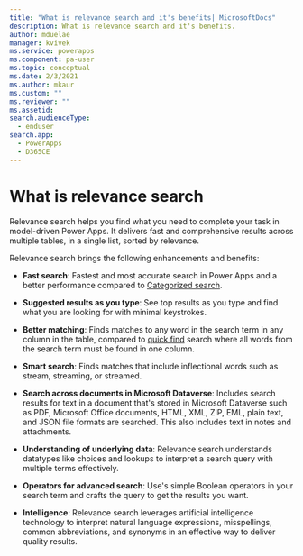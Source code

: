 ```yaml
---
title: "What is relevance search and it's benefits| MicrosoftDocs"
description: What is relevance search and it's benefits.
author: mduelae
manager: kvivek
ms.service: powerapps
ms.component: pa-user
ms.topic: conceptual
ms.date: 2/3/2021
ms.author: mkaur
ms.custom: ""
ms.reviewer: ""
ms.assetid: 
search.audienceType: 
  - enduser
search.app: 
  - PowerApps
  - D365CE
---
```


# What is relevance search 

Relevance search helps you find what you need to complete your task in model-driven Power Apps. It delivers fast and comprehensive results across multiple tables, in a single list, sorted by relevance. 
  
Relevance search brings the following enhancements and benefits:  

- **Fast search**: Fastest and most accurate search in Power Apps and a better performance compared to [Categorized search](https://docs.microsoft.com/powerapps/user/quick-find#multiple-table-quick-find-categorized-search). 

- **Suggested results as you type**: See top results as you type and find what you are looking for with minimal keystrokes. 

- **Better matching**: Finds matches to any word in the search term in any column in the table, compared to [quick find](https://docs.microsoft.com/powerapps/user/quick-find) search where all words from the search term must be found in one column. 

- **Smart search**: Finds matches that include inflectional words such as stream, streaming, or streamed. 

- **Search across documents in Microsoft Dataverse**: Includes search results for text in a document that's stored in Microsoft Dataverse such as PDF, Microsoft Office documents, HTML, XML, ZIP, EML, plain text, and JSON file formats are searched. This also includes text in notes and attachments. 

- **Understanding of underlying data**: Relevance search understands datatypes like choices and lookups to interpret a search query with multiple terms effectively. 

- **Operators for advanced search**: Use's simple Boolean operators in your search term and crafts the query to get the results you want. 

- **Intelligence**: Relevance search leverages artificial intelligence technology to interpret natural language expressions, misspellings, common abbreviations, and synonyms in an effective way to deliver quality results. 
